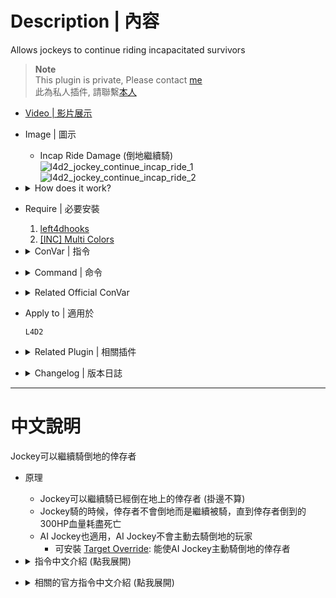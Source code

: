 # Description | 內容
Allows jockeys to continue riding incapacitated survivors

> __Note__ <br/>
This plugin is private, Please contact [me](https://github.com/fbef0102/Game-Private_Plugin#私人插件列表-private-plugins-list)<br/>
此為私人插件, 請聯繫[本人](https://github.com/fbef0102/Game-Private_Plugin#私人插件列表-private-plugins-list)

* [Video | 影片展示](https://youtu.be/hSEXo0PvKd4)

* Image | 圖示
	* Incap Ride Damage (倒地繼續騎)
	<br/>![l4d2_jockey_continue_incap_ride_1](image/l4d2_jockey_continue_incap_ride_1.gif)
	<br/>![l4d2_jockey_continue_incap_ride_2](image/l4d2_jockey_continue_incap_ride_2.gif)

* <details><summary>How does it work?</summary>

	* Jockey can ride the survivor who is already incapacitated (Not hanging from ledge)
	* Jockey can continue to ride the survivor who is about be incapacitated. 
		* Jockey keeps riding until survivor's 300 incap HP reached zero
	* By default, AI Jockeys won't target incapacitated survivors
		* You install [Target Override](https://forums.alliedmods.net/showthread.php?p=2688165): Make AI Jockeys target incapacitated survivors
</details>

* Require | 必要安裝
	1. [left4dhooks](https://forums.alliedmods.net/showthread.php?t=321696)
	2. [[INC] Multi Colors](https://github.com/fbef0102/L4D1_2-Plugins/releases/tag/Multi-Colors)

* <details><summary>ConVar | 指令</summary>

	* cfg/sourcemod/l4d2_jockey_continue_incap_ride.cfg
		```php
		// Enable bit flag (add together):
		// 1=humans can ride, 2=AI can ride, 4=Enabled in competitive modes, 8=Enabled in cooperative modes, 16=Announce incap rides
		// 31=all, 0=off.
		l4d2_jockey_continue_incap_ride_enable "31"

		// Damage done by the jockey during an incap ride will be multiplied by this.
		l4d2_jockey_continue_incap_ride_multiplier "3.0"
		```
</details>

* <details><summary>Command | 命令</summary>

	None
</details>

* <details><summary>Related Official ConVar</summary>

	* write down the following cvars in cfg/server.cfg
		```php
		// Jockey Recharge after dismounting (Default: 6)
		sm_cvar z_leap_interval_post_ride "6"

		// Jockey Recharge after incapping (Default: 30)
		sm_cvar z_leap_interval_post_incap "30"
		```
</details>

* Apply to | 適用於
	```
	L4D2
	```

* <details><summary>Related Plugin | 相關插件</summary>

	1. [l4d2_Sinister_Jockey](/Plugin_插件/Jockey_Jockey/l4d2_Sinister_Jockey): Allows for unique Jockey abilities to empower the small tyrant.
		> 增強Jockey，賦予多種超能力成為小小的暴君
</details>

* <details><summary>Changelog | 版本日誌</summary>

	* v1.3h (2024-12-15)
		* Fixed error if jockey tries to ride other infected's victim

	* v1.2h (2023-11-25)
		* Add gamedata to support damage hurt, thanks to [Forgetest](https://github.com/jensewe)

	* v1.1h (2023-11-22)
		* Jockey now can ride incapacitated survivors

	* v1.0h (2023-2-28)
		* Rename all cvars
		* Remake code, convert code to latest syntax
		* Fix warnings when compiling on SourceMod 1.11.
		* Optimize code and improve performance
		* Replace Gamedata, l4d2_direct.txt with left4dhooks

	* v1.5
		* [Original Plugin by dcx2](https://forums.alliedmods.net/showthread.php?t=216739)
</details>

- - - -
# 中文說明
Jockey可以繼續騎倒地的倖存者

* 原理
	* Jockey可以繼續騎已經倒在地上的倖存者 (掛邊不算)
	* Jockey騎的時候，倖存者不會倒地而是繼續被騎，直到倖存者倒到的300HP血量耗盡死亡
	* AI Jockey也適用，AI Jockey不會主動去騎倒地的玩家
		* 可安裝 [Target Override](https://forums.alliedmods.net/showthread.php?p=2688165): 能使AI Jockey主動騎倒地的倖存者

* <details><summary>指令中文介紹 (點我展開)</summary>

	* cfg/sourcemod/l4d2_jockey_continue_incap_ride.cfg
		```php
		// 請將想要的功能的數字相加起來 (31=全部, 0=關閉此插件) 
		// 1=人類玩家扮演的Jockey可以騎, 2=Bot Jockey適用, 4=在對抗/清道夫模式開啟插件, 8=在戰役/生存/寫實模式開啟插件, 16=顯示提示
		l4d2_jockey_continue_incap_ride_enable "31"

		// 設定倒地狀態繼續騎的倍率傷害
		l4d2_jockey_continue_incap_ride_multiplier "3.0"
		```
</details>

* <details><summary>相關的官方指令中文介紹 (點我展開)</summary>

	* 以下指令寫入文件 cfg/server.cfg，可自行調整
		```php
		// Jockey 騎未倒地的倖存者，被解除控制時的能力CD (預設: 6)
		sm_cvar z_leap_interval_post_ride "6"

		// Jockey 騎倒地的倖存者，被解除控制時的能力CD (預設: 30)
		sm_cvar z_leap_interval_post_incap "30"
		```
</details>